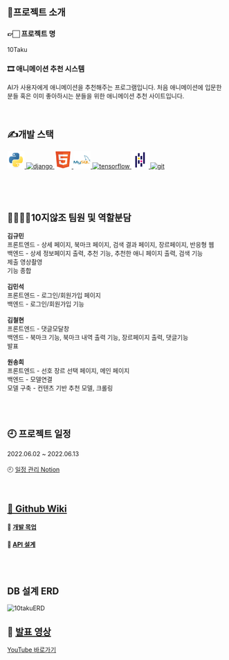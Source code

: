 
<!-- ABOUT THE PROJECT -->
## 🎇프로젝트 소개 
### 👉🏻 프로젝트 명 
10Taku  
### 🎞 애니메이션 추천 시스템
AI가 사용자에게 애니메이션을 추천해주는 프로그램입니다.
처음 애니메이션에 입문한 분들 혹은 이미 좋아하시는 분들을 위한 애니메이션 추천 사이트입니다.
<br><br><br>  



## ✍개발 스택
<p align="left"> 
    <a href="https://www.python.org" target="_blank" rel="noreferrer"> 
        <img src="https://raw.githubusercontent.com/devicons/devicon/master/icons/python/python-original.svg" alt="python" width="40" height="40"/> 
    </a> 
    <a href="https://www.djangoproject.com/" target="_blank" rel="noreferrer"> 
        <img src="https://images.velog.io/images/holawan/post/a6998da8-f1f8-4256-94cc-fcb77b2f08b7/django.png" alt="django" width="40" height="40"/> 
    </a> 
    <a href="https://html.spec.whatwg.org/" target="_blank" rel="noreferrer"> 
        <img src="https://raw.githubusercontent.com/devicons/devicon/master/icons/html5/html5-original.svg" alt="html" width="40" height="40"/> 
    </a> 
    <a href="https://www.mysql.com/" target="_blank" rel="noreferrer"> 
        <img src="https://raw.githubusercontent.com/devicons/devicon/master/icons/mysql/mysql-original-wordmark.svg" alt="mysql" width="40" height="40"/> 
    </a> 
    <a href="https://www.tensorflow.org" target="_blank" rel="noreferrer"> 
        <img src="https://www.vectorlogo.zone/logos/tensorflow/tensorflow-icon.svg" alt="tensorflow" width="40" height="40"/> 
    </a> 
    <a href="https://pandas.pydata.org/" target="_blank" rel="noreferrer"> 
        <img src="https://raw.githubusercontent.com/devicons/devicon/2ae2a900d2f041da66e950e4d48052658d850630/icons/pandas/pandas-original.svg" alt="pandas" width="40" height="40"/> 
    </a> 
    <a href="https://git-scm.com/" target="_blank" rel="noreferrer"> 
        <img src="https://www.vectorlogo.zone/logos/git-scm/git-scm-icon.svg" alt="git" width="40" height="40"/> 
    </a>
</p>
<br><br><br>




## 🤦🏻‍♂️🤦10지않조 팀원 및 역할분담
<b>김규민</b><br>프론트엔드 - 상세 페이지, 북마크 페이지, 검색 결과 페이지, 장르페이지, 반응형 웹  <br> 백엔드 - 상세 정보페이지 출력, 추천 기능, 추천한 애니 페이지 출력, 검색 기능<br> 제출 영상촬영<br> 기능 종합<br><br>
<b>김민석</b><br>프론트엔드 - 로그인/회원가입 페이지<br> 백엔드 - 로그인/회원가입 기능<br><br>
<b>김철현</b><br>프론트엔드 - 댓글모달창<br> 백엔드 - 북마크 기능, 북마크 내역 출력 기능, 장르페이지 출력, 댓글기능<br> 발표<br><br>
<b>원송희</b><br>프론트엔드 - 선호 장르 선택 페이지, 메인 페이지 <br>백엔드 - 모델연결 <br>모델 구축 - 컨텐츠 기반 추천 모델, 크롤링<br>
<br><br><br>

## 🕘 프로젝트 일정
2022.06.02 ~ 2022.06.13<br><br>
🕘 <a href="https://quixotic-wok-871.notion.site/ad8d2f484f6544d5adc175d0a4bab03b">일정 관리 Notion</a>
<br><br><br>


## <a href="https://github.com/NotEasyTeam/Animation-Recommendation/wiki">📂 Github Wiki</a>
#### 🔨 <a href="https://docs.google.com/presentation/d/1j6QE8TeJI6S9dn34Lf-_TeOoBDofJvkdfaHV4W7TQeo/edit?usp=sharing">개발 목업</a>
#### 📕 <a href="https://docs.google.com/spreadsheets/d/1U5XLYUx1arjF-M-XEOD9d2E0mnQH_5hT8s7q26umw2g/edit?usp=sharing">API 설계</a>
<br><br>
## DB 설계 ERD  
![10takuERD](https://user-images.githubusercontent.com/104349901/172278311-24187929-cba3-4619-932f-e5cdcb172dce.PNG)

## 📢 <a href="https://www.youtube.com">발표 영상</a>
<a href="https://www.youtube.com/watch?v=0AprfihRypc">YouTube 바로가기</a>


